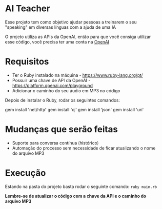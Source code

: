 # AI Teacher

Esse projeto tem como objetivo ajudar pessoas a treinarem o seu "speaking" em diversas línguas com a ajuda de uma IA

O projeto utiliza as APIs da OpenAI, então para que você consiga utilizar esse código, você precisa ter uma conta na [OpenAI](https://openai.com/pricing)

# Requisitos

- Ter o Ruby instalado na máquina - https://www.ruby-lang.org/pt/
- Possuir uma chave de API da OpenAI - https://platform.openai.com/playground
- Adicionar o caminho do seu áudio em MP3 no código

Depois de instalar o Ruby, rodar os seguintes comandos:

gem install 'net/http'
gem install 'oj'
gem install 'json'
gem install 'uri'

# Mudanças que serão feitas

- Suporte para conversa contínua (histórico)
- Automação do processo sem necessidade de ficar atualizando o nome do arquivo MP3

# Execução

Estando na pasta do projeto basta rodar o seguinte comando: `ruby main.rb`

**Lembre-se de atualizar o código com a chave da API e o caminho do arquivo MP3**
